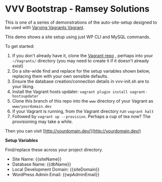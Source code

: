 # VVV Bootstrap - Ramsey Solutions

This is one of a series of demonstrations of the auto-site-setup designed to be used with [Varying Vagrants Vagrant](https://github.com/10up/varying-vagrant-vagrants/).

This demo shows a site setup using just WP CLI and MySQL commands.

To get started:

1. If you don't already have it, clone the [Vagrant repo](https://github.com/10up/varying-vagrant-vagrants/) , perhaps into your `~/Vagrants/` directory (you may need to create it if it doesn't already exist)
1. Do a site-wide find and replace for the setup variables shown below, replacing them with your own sensible defaults.
1. Ensure the database creation/connection details in vvv-init.sh are to your liking.
1. Install the Vagrant hosts updater: `vagrant plugin install vagrant-hostsupdater`
1. Clone this branch of this repo into the `www` directory of your Vagrant as `www/yourdomain.dev`
1. If your Vagrant is running, from the Vagrant directory run `vagrant halt`
1. Followed by `vagrant up --provision`.  Perhaps a cup of tea now? The provisioning may take a while.

Then you can visit [http://yourdomain.dev/](http://yourdomain.dev/)

**Setup Variables**

Find/replace these across your project directory.

* Site Name: {{siteName}}
* Database Name: {{dbName}}
* Local Development Domain: {{siteDomain}}
* WordPress Admin Email: {{wpAdminEmail}}

